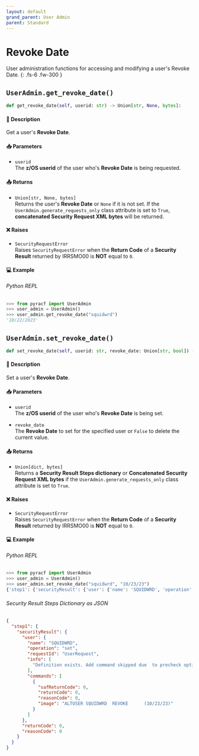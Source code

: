 ```yaml
---
layout: default
grand_parent: User Admin
parent: Standard
---
```


# Revoke Date

User administration functions for accessing and modifying a user's Revoke Date. 
{: .fs-6 .fw-300 }

## `UserAdmin.get_revoke_date()`

```python
def get_revoke_date(self, userid: str) -> Union[str, None, bytes]:
```

#### 📄 Description

Get a user's **Revoke Date**.

#### 📥 Parameters
* `userid`<br>
  The **z/OS userid** of the user who's **Revoke Date** is being requested.

#### 📤 Returns
* `Union[str, None, bytes]`<br>
  Returns the user's **Revoke Date** or `None` if it is not set. If the `UserAdmin.generate_requests_only` class attribute is set to `True`, **concatenated Security Request XML bytes** will be returned.

#### ❌ Raises
* `SecurityRequestError`<br>
  Raises `SecurityRequestError` when the **Return Code** of a **Security Result** returned by IRRSMO00 is **NOT** equal to `0`.

#### 💻 Example

###### Python REPL
```python
>>> from pyracf import UserAdmin
>>> user_admin = UserAdmin()
>>> user_admin.get_revoke_date("squidwrd")
'10/22/2023'
```

## `UserAdmin.set_revoke_date()`

```python
def set_revoke_date(self, userid: str, revoke_date: Union[str, bool]) -> Union[dict, bytes]:
```

#### 📄 Description

Set a user's **Revoke Date**.

#### 📥 Parameters
* `userid`<br>
  The **z/OS userid** of the user who's **Revoke Date** is being set.

* `revoke_date`<br>
  The **Revoke Date** to set for the specified user or `False` to delete the current value.

#### 📤 Returns
* `Union[dict, bytes]`<br>
  Returns a **Security Result Steps dictionary** or **Concatenated Security Request XML bytes** if the `UserAdmin.generate_requests_only` class attribute is set to `True`.

#### ❌ Raises
* `SecurityRequestError`<br>
  Raises `SecurityRequestError` when the **Return Code** of a **Security Result** returned by IRRSMO00 is **NOT** equal to `0`.

#### 💻 Example

###### Python REPL
```python
>>> from pyracf import UserAdmin
>>> user_admin = UserAdmin()
>>> user_admin.set_revoke_date("squidwrd", "10/23/23")
{'step1': {'securityResult': {'user': {'name': 'SQUIDWRD', 'operation': 'set', 'requestId': 'UserRequest', 'info': ['Definition exists. Add command skipped due  to precheck option'], 'commands': [{'safReturnCode': 0, 'returnCode': 0, 'reasonCode': 0, 'image': 'ALTUSER SQUIDWRD  REVOKE      (10/23/23)'}]}, 'returnCode': 0, 'reasonCode': 0}}}
```

###### Security Result Steps Dictionary as JSON
```json
{
  "step1": {
    "securityResult": {
      "user": {
        "name": "SQUIDWRD",
        "operation": "set",
        "requestId": "UserRequest",
        "info": [
          "Definition exists. Add command skipped due  to precheck option"
        ],
        "commands": [
          {
            "safReturnCode": 0,
            "returnCode": 0,
            "reasonCode": 0,
            "image": "ALTUSER SQUIDWRD  REVOKE      (10/23/23)"
          }
        ]
      },
      "returnCode": 0,
      "reasonCode": 0
    }
  }
}
```